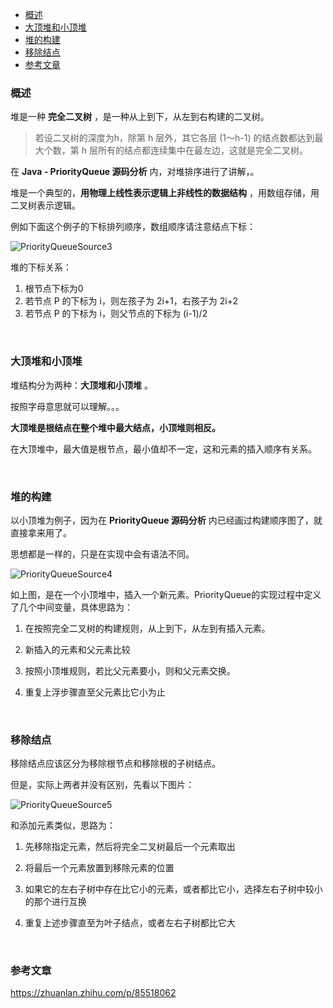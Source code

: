 <div class="catalog">

- [概述](#t0)
- [大顶堆和小顶堆](#t1)
- [堆的构建](#t2)
- [移除结点](#t3)
- [参考文章](#t4)

</div>

### <span id="t0">概述</span>

堆是一种 **完全二叉树** ，是一种从上到下，从左到右构建的二叉树。

> 若设二叉树的深度为h，除第 h 层外，其它各层 (1～h-1) 的结点数都达到最大个数，第 h 层所有的结点都连续集中在最左边，这就是完全二叉树。

在 **Java - PriorityQueue 源码分析** 内，对堆排序进行了讲解，。

堆是一个典型的，**用物理上线性表示逻辑上非线性的数据结构** ，用数组存储，用二叉树表示逻辑。

例如下面这个例子的下标排列顺序，数组顺序请注意结点下标：


![PriorityQueueSource3](https://gitee.com/pic_bed_of_shiva/picture/raw/master/images/PriorityQueueSource3.png)



堆的下标关系：

1. 根节点下标为0
2. 若节点 P 的下标为 i，则左孩子为 2i+1，右孩子为 2i+2
3. 若节点 P 的下标为 i，则父节点的下标为 (i-1)/2



<br>

### <span id="t1">大顶堆和小顶堆</span>

堆结构分为两种：**大顶堆和小顶堆** 。

按照字母意思就可以理解。。。

**大顶堆是根结点在整个堆中最大结点，小顶堆则相反。**

在大顶堆中，最大值是根节点，最小值却不一定，这和元素的插入顺序有关系。



<br>

### <span id="t2">堆的构建</span>

以小顶堆为例子，因为在  **PriorityQueue 源码分析** 内已经画过构建顺序图了，就直接拿来用了。

思想都是一样的，只是在实现中会有语法不同。


![PriorityQueueSource4](https://gitee.com/pic_bed_of_shiva/picture/raw/master/images/PriorityQueueSource4.png)


如上图，是在一个小顶堆中，插入一个新元素。PriorityQueue的实现过程中定义了几个中间变量，具体思路为：

1. 在按照完全二叉树的构建规则，从上到下，从左到有插入元素。

2. 新插入的元素和父元素比较

3. 按照小顶堆规则，若比父元素要小，则和父元素交换。

4. 重复上浮步骤直至父元素比它小为止


<br>

### <span id="t3">移除结点</span>

移除结点应该区分为移除根节点和移除根的子树结点。

但是，实际上两者并没有区别，先看以下图片：



![PriorityQueueSource5](https://gitee.com/pic_bed_of_shiva/picture/raw/master/images/PriorityQueueSource5.png)


和添加元素类似，思路为：

1. 先移除指定元素，然后将完全二叉树最后一个元素取出

2. 将最后一个元素放置到移除元素的位置

3. 如果它的左右子树中存在比它小的元素，或者都比它小，选择左右子树中较小的那个进行互换

4. 重复上述步骤直至为叶子结点，或者左右子树都比它大



<br>

### <span id="t4">参考文章</span>


<a href="https://zhuanlan.zhihu.com/p/85518062" target="_blank">https://zhuanlan.zhihu.com/p/85518062</a>



